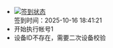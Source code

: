 - [![签到状态](https://github.com/womade/Cloud189-Actions/actions/workflows/main.yml/badge.svg?branch=main)](https://github.com/womade/Cloud189-Actions/actions/workflows/main.yml) <br> 签到时间：2025-10-16 18:41:21
- 开始执行帐号1
- 设备ID不存在，需要二次设备校验
